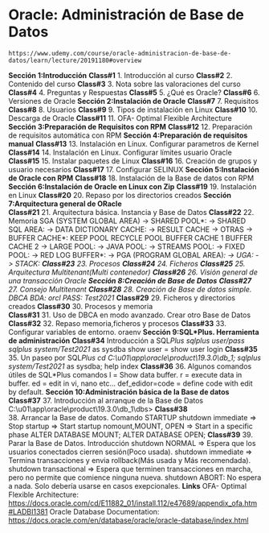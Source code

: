 # Oracle: Administración de Base de Datos
    https://www.udemy.com/course/oracle-administracion-de-base-de-datos/learn/lecture/20191180#overview
**Sección 1:Introducción**
    **Class#1**
        1. Introducción al curso
    **Class#2**
        2. Contenido del curso
    **Class#3**
        3. Nota sobre las valoraciones del curso
    **Class#4**
        4. Preguntas y Respuestas
    **Class#5**
        5. ¿Qué es Oracle?
    **Class#6**
        6. Versiones de Oracle
**Sección 2:Instalación de Oracle**
    **Class#7**
        7. Requisitos
    **Class#8**
        8. Usuarios
    **Class#9**
        9. Tipos de instalación en Linux
    **Class#10**
        10. Descarga de Oracle
    **Class#11**
        11. OFA- Optimal Flexible Architecture
**Sección 3:Preparación de Requisitos con RPM**
    **Class#12**
        12. Preparación de requisitos automática con RPM
**Sección 4:Preparación de requisitos manual**
    **Class#13**
        13. Instalación en Linux. Configurar parametros de Kernel
    **Class#14**
        14. Instalación en Linux. Configurar límites usuario Oracle
    **Class#15**
        15. Instalar paquetes de Linux
    **Class#16**
        16. Creación de grupos y usuario necesarios
    **Class#17**
        17. Configurar SELINUX
**Sección 5:Instalación de Oracle con RPM**
    **Class#18**
        18. Instalación de la Base de datos con RPM
**Sección 6:Instalación de Oracle en Linux con Zip**
    **Class#19**
        19. Instalación en Linux
    **Class#20**
        20. Repaso por los directorios creados
**Sección 7:Arquitectura general de ORacle**    
    **Class#21**
        21. Arquitectura básica. Instancia y Base de Datos
    **Class#22**
        22. Memoria
            SGA (SYSTEM GLOBAL AREA)
                -> SHARED POOL*:
                   -> SHARED SQL AREA:
                   -> DATA DICTIONARY CACHE:
                   -> RESULT CACHE
                   -> OTRAS
                -> BUFFER CACHE*:
                    KEEP POOL
                    RECYCLE POOL
                    BUFFER CACHE 1
                    BUFFER CACHE 2
                -> LARGE POOL:
                -> JAVA POOL:
                -> STREAMS POOL:
                -> FIXED POOL:
                -> RED LOG BUFFER*:
                -> PGA (PROGRAM GLOBAL AREA)*:
                    -> UGA:
                    -> STACK:
    **Class#23**
        23. Procesos
    **Class#24**
        24. Ficheros
    **Class#25**
        25. Arquitectura Multitenant(Multi contenedor)
    **Class#26**
        26. Visión general de una transacción Oracle
**Sección 8:Creación de Base de Datos**
    **Class#27**
        27. Consejo Multitenant
    **Class#28**
        28. Creación de Base de datos simple. DBCA
            BDA: orcl
            PASS: Test2021*
    **Class#29**
        29. Ficheros y directorios creados
    **Class#30**
        30. Procesos y memoria  
    **Class#31**
        31. Uso de DBCA en modo avanzado. Crear otro Base de Datos
    **Class#32**
        32. Repaso memoria,ficheros y procesos
    **Class#33**
        33. Configurar variables de entorno. oraenv
**Sección 9:SQL*Plus. Herramienta de administración**
    **Class#34**
        Introducción a SQL*Plus
        sqlplus user/pass
        sqlplus system/Test2021* as sysdba
        show user = show user login
    **Class#35**
        35. Un paseo por SQL*Plus
            cd C:\u01\app\oracle\product\19.3.0\db_1;
            sqlplus system/Test2021* as sysdba;
            help index
    **Class#36**
        36. Algunos comandos útiles de SQL*Plus
            comandos
            l = Show data buffer.
            r = execute data in buffer.
            ed = edit in vi, nano etc...
            def_edidor=code = define code with edit by default.
**Sección 10:Administración básica de la Base de datos**
    **Class#37**
        37. Introducción al arranque de la Base de Datos
            C:\u01\app\oracle\product\19.3.0\db_1\dbs>
    **Class#38**            
        38. Arrancar la Base de datos. Comando STARTUP
            shutdown immediate => Stop
            startup => Start 
            startup nomount,MOUNT, OPEN => Start in a specific phase
            ALTER DATABASE MOUNT;
            ALTER DATABASE OPEN;
    **Class#39**
        39. Parar la Base de Datos. Introducción
            shutdown NORMAL => Espera que los usuarios conectados cierren sesión(Poco usada).
            shutdown immediate => Termina transacciones y envia rollback(Más usada y Más recomendada).
            shutdown transactional => Espera que terminen transacciones en marcha, pero no permite que comience ninguna nueva.
            shutdown ABORT: No espera a nada. Solo debería usarse en casos exepcionales.
**Links**
    OFA- Optimal Flexible Architecture:
        https://docs.oracle.com/cd/E11882_01/install.112/e47689/appendix_ofa.htm#LADBI1381
    Oracle Database Documentation:
        https://docs.oracle.com/en/database/oracle/oracle-database/index.html